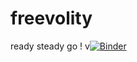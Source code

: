 # freevolity
ready steady go !  v[![Binder](https://mybinder.org/badge.svg)](https://mybinder.org/v2/gh/Freevolity/freevolity/master)
